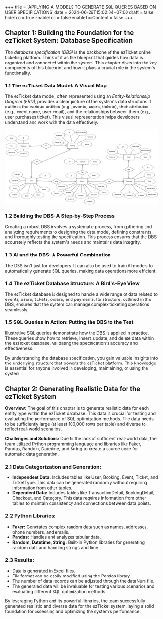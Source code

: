 +++
title = 'APPLYING AI MODELS TO GENERATE SQL QUERIES BASED ON USER SPECIFICATIONS'
date = 2024-06-26T15:02:04+07:00
draft = false
hideToc = true
enableToc = false
enableTocContent = false
+++
## Chapter 1: Building the Foundation for the ezTicket System: Database Specification
_The database specification (DBS)_ is the backbone of the ezTicket online ticketing platform. Think of it as the blueprint that guides how data is organized and connected within the system. This chapter dives into the key components of this blueprint and how it plays a crucial role in the system's functionality.

### 1.1 The ezTicket Data Model: A Visual Map
The ezTicket data model, often represented using an _Entity-Relationship Diagram (ERD)_, provides a clear picture of the system's data structure. It outlines the various entities (e.g., events, users, tickets), their attributes (e.g., event name, user email), and the relationships between them (e.g., user purchases ticket). This visual representation helps developers understand and work with the data effectively.

![ERD of ezTicket](../../../assets/blog/ERD.png "ERD of ezTicket")

### 1.2 Building the DBS: A Step-by-Step Process 
Creating a robust DBS involves a systematic process, from gathering and analyzing requirements to designing the data model, defining constraints, and thoroughly testing the specification. This process ensures that the DBS accurately reflects the system's needs and maintains data integrity.

### 1.3 AI and the DBS: A Powerful Combination
The DBS isn't just for developers. It can also be used to train AI models to automatically generate SQL queries, making data operations more efficient.

### 1.4 The ezTicket Database Structure: A Bird's-Eye View
The ezTicket database is designed to handle a wide range of data related to events, users, tickets, orders, and payments. Its structure, outlined in the DBS, ensures that the system can manage complex ticketing operations seamlessly.

### 1.5 SQL Queries in Action: Putting the DBS to the Test
Illustrative SQL queries demonstrate how the DBS is applied in practice. These queries show how to retrieve, insert, update, and delete data within the ezTicket database, validating the specification's accuracy and effectiveness.

By understanding the database specification, you gain valuable insights into the underlying structure that powers the ezTicket platform. This knowledge is essential for anyone involved in developing, maintaining, or using the system.

## Chapter 2: Generating Realistic Data for the ezTicket System
**Overview:** The goal of this chapter is to generate realistic data for each entity type within the ezTicket database. This data is crucial for testing and evaluating the performance of SQL optimization methods. The data needs to be sufficiently large (at least 100,000 rows per table) and diverse to reflect real-world scenarios.

**Challenges and Solutions:** Due to the lack of sufficient real-world data, the team utilized Python programming language and libraries like Faker, Pandas, Random, Datetime, and String to create a source code for automatic data generation.

### 2.1 Data Categorization and Generation:
- **Independent Data:** Includes tables like User, Booking, Event, Ticket, and TicketType. This data can be generated randomly without requiring information from other tables.
- **Dependent Data:** Includes tables like TransactionDetail, BookingDetail, Checkout, and Category. This data requires information from other tables to maintain consistency and connections between data points.

### 2.2 Python Libraries:
- **Faker:** Generates complex random data such as names, addresses, phone numbers, and emails.
- **Pandas:** Handles and analyzes tabular data.
- **Random, Datetime, String:** Built-in Python libraries for generating random data and handling strings and time.

### 2.3 Results:
- Data is generated in Excel files.
- File format can be easily modified using the Pandas library.
- The number of data records can be adjusted through the dataNum file.
- The generated data will be invaluable for testing various scenarios and evaluating different SQL optimization methods.

By leveraging Python and its powerful libraries, the team successfully generated realistic and diverse data for the ezTicket system, laying a solid foundation for assessing and optimizing the system's performance.
 

